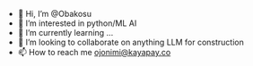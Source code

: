 - 👋 Hi, I’m @Obakosu
- 👀 I’m interested in python/ML AI 
- 🌱 I’m currently learning ...
- 💞️ I’m looking to collaborate on anything LLM for construction 
- 📫 How to reach me ojonimi@kayapay.co

<!---
Obakosu/Obakosu is a ✨ special ✨ repository because its `README.md` (this file) appears on your GitHub profile.
You can click the Preview link to take a look at your changes.
--->
